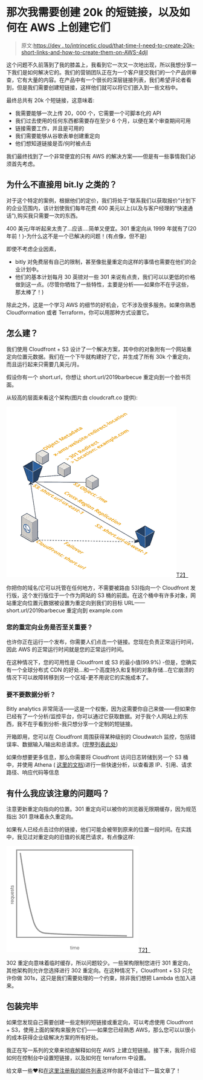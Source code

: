 # 那次我需要创建 20k 的短链接，以及如何在 AWS 上创建它们

> 原文:[https://dev . to/intrincetic cloud/that-time-I-need-to-create-20k-short-links-and-how-to-create-them-on-AWS-4djl](https://dev.to/intricatecloud/that-time-i-needed-to-create-20k-short-links-and-how-to-create-them-on-aws-4djl)

这个问题不久前落到了我的膝盖上，我看到它一次又一次地出现，所以我想分享一下我们是如何解决它的。我们的营销团队正在为一个客户提交我们的一个产品供审查，它有大量的内容。在产品中有一个很长的深层链接列表，我们希望评论者看到，但是我们需要创建短链接，这样他们就可以将它们嵌入到一些文档中。

最终总共有 20k 个短链接，这意味着:

*   我需要能够一次上传 20，000 个，它需要一个可脚本化的 API
*   我们过去使用的任何东西都需要存在至少 6 个月，以便在某个审查期间可用
*   链接需要工作，并且是可用的
*   我们需要能够从谷歌表单创建重定向
*   他们想知道链接是否/何时被点击

我们最终找到了一个非常便宜的只有 AWS 的解决方案——但是有一些事情我们必须首先考虑。

## 为什么不直接用 bit.ly 之类的？

对于这个特定的案例，根据他们的定价，我们将处于“联系我们以获取报价”计划下的企业范围内，该计划使我们每年花费 400 美元以上(以及与客户经理的“快速通话”),购买我只需要一次的东西。

400 美元/年听起来太贵了...应该....简单又便宜。301 重定向从 1999 年就有了(20 年前！)-为什么这不是一个已解决的问题！(有点像，但不是)

即使不考虑企业因素，

*   bitly 对免费层有自己的限制，甚至像批量重定向这样的事情也需要在他们的企业计划中。
*   他们的基本计划每月 30 英镑对一些 301 来说有点贵，我们可以以更低的价格做到这一点。(尽管你牺牲了一些特性，主要是分析——如果你不在乎这些，那太棒了！)

除此之外，这是一个学习 AWS 的细节的好机会，它不涉及很多服务。如果你熟悉 Cloudformation 或者 Terraform，你可以用那种方式设置它。

## [](#how-do-you-build-it)怎么建？

我们使用 Cloudfront + S3 设计了一个解决方案，其中你的对象附有一个网站重定向位置元数据。我们在一个下午就构建好了它，并生成了所有 30k 个重定向，而且运行起来只需要几美元/月。

假设你有一个 short.url，你想让 short.url/2019barbecue 重定向到一个脸书页面。

从较高的层面来看这个架构(图片由 cloudcraft.co 提供):

[![cloudcraft architecture of shortlinks on aws](img/f77f0c0a4c63fb4e6d9bdc5165645f5a.png)T2】](https://res.cloudinary.com/practicaldev/image/fetch/s--2ArdtpjW--/c_limit%2Cf_auto%2Cfl_progressive%2Cq_auto%2Cw_880/https://s3.amazonaws.com/intricatecloud-content/wp-content/uploads/2019/09/08062438/shortlinks-on-aws-11.png)

你把你的域名(它可以托管在任何地方，不需要被路由 53)指向一个 Cloudfront 发行版，这个发行版位于一个作为网站的 S3 桶的前面。在这个桶中有许多对象，网站重定向位置元数据被设置为重定向到我们的目标 URL——short.url/2019barbecue 重定向到 example.com

### [](#are-your-redirects-business-critical)您的重定向业务是否至关重要？

也许你正在运行一个发布，你需要人们点击一个链接。您现在负责正常运行时间，因此 AWS 的正常运行时间就是您的正常运行时间。

在这种情况下，您的可用性是 Cloudfront 或 S3 的最小值(99.9%) -但是，您确实有一个全球分布式 CDN 的好处…和一个高度持久和复制的对象存储…在它崩溃的情况下可以故障转移到另一个区域-更不用说它的实施成本了。

### [](#do-you-want-analytics)要不要数据分析？

Bitly analytics 非常简洁——这是一个权衡，因为这需要你自己来做——但如果你已经有了一个分析/监控平台，你可以通过它获取数据。对于我个人网站上的东西，我不在乎看到分析-我只想分享一个定制的短链接。

开箱即用，您可以在 Cloudfront 周围获得某种级别的 Cloudwatch 监控，包括错误率、数据输入/输出和总请求。([完整列表此处](https://docs.aws.amazon.com/AmazonCloudFront/latest/DeveloperGuide/monitoring-using-cloudwatch.html#monitoring-console.distributions))

如果你想要更多信息，那么你需要将 Cloudfront 访问日志转储到另一个 S3 桶中，并使用 Athena ( [这里的文档](https://aws.amazon.com/premiumsupport/knowledge-center/analyze-logs-athena/))进行一些快速分析，以查看源 IP、引用、请求路径、响应代码等信息

## [](#any-gotchas-i-should-be-aware-of)有什么我应该注意的问题吗？

注意更新重定向指向的位置。301 重定向可以被你的浏览器无限期缓存，因为规范指出 301 意味着永久重定向。

如果有人已经点击过你的链接，他们可能会被带到原来的位置一段时间。在实践中，我见过对重定向的旧值的长尾巴请求，有点像这样:

[![graph of decreasing requests vs time](img/896c2b958531cef27222cc0a303f233a.png)T2】](https://res.cloudinary.com/practicaldev/image/fetch/s--zB6clIzO--/c_limit%2Cf_auto%2Cfl_progressive%2Cq_auto%2Cw_880/https://s3.amazonaws.com/intricatecloud-content/wp-content/uploads/2019/09/09040905/long-tail-graph.png)

302 重定向意味着临时缓存，所以问题较少。一些架构限制您进行 301 重定向，其他架构则允许您选择进行 302 重定向。在这种情况下，Cloudfront + S3 只允许你做 301s，这只是我们需要处理的一个约束，除非我们想把 Lambda 也加入进来。

## [](#wrapping-up)包装完毕

如果您发现自己需要创建一些定制的短链接或重定向，可以考虑使用 Cloudfront + S3，使用上面的架构来服务它们——如果您已经熟悉 AWS，那么您可以以很小的成本获得企业级解决方案的所有好处。

我正在写一系列的文章来彻底解释如何在 AWS 上建立短链接。接下来，我将介绍如何在控制台中设置短链接，以及如何在 terraform 中设置。

给文章一些❤️和[在这里注册我的邮件列表](https://www.intricatecloud.io/intricate-cloud-newsletter-signup/)这样你就不会错过下一篇文章了！